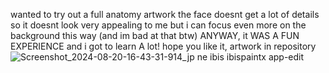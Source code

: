 wanted to try out a full anatomy artwork
the face doesnt get a lot of details so it doesnt look very
appealing to me but i can focus even more on the
background this way (and im bad at that btw)
ANYWAY, it WAS A FUN EXPERIENCE and i got to learn
A lot!
hope you like it, artwork in repository 
![Screenshot_2024-08-20-16-43-31-914_jp ne ibis ibispaintx app-edit](https://github.com/user-attachments/assets/410aecd7-e45e-453a-b770-bafb98a23fbe)
